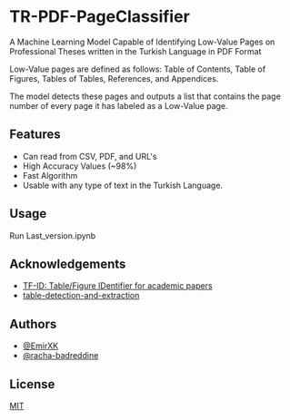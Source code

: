 
# TR-PDF-PageClassifier

A Machine Learning Model Capable of Identifying Low-Value Pages on Professional Theses written in the Turkish Language in PDF Format 

Low-Value pages are defined as follows: Table of Contents, Table of Figures, Tables of Tables, References, and Appendices.

The model detects these pages and outputs a list that contains the page number of every page it has labeled as a Low-Value page.
## Features

- Can read from CSV, PDF, and URL's
- High Accuracy Values (~98%)
- Fast Algorithm
- Usable with any type of text in the Turkish Language.


## Usage

Run Last_version.ipynb


## Acknowledgements

 - [TF-ID: Table/Figure IDentifier for academic papers](https://github.com/ai8hyf/TF-ID)
 - [table-detection-and-extraction](https://huggingface.co/foduucom/table-detection-and-extraction)


## Authors
- [@EmirXK](https://www.github.com/EmirXK)
- [@racha-badreddine](https://www.github.com/racha-badreddine)


## License

[MIT](https://github.com/EmirXK/TR-PDF-PageClassifier/blob/master/LICENSE)


